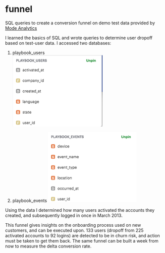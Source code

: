 # funnel
SQL queries to create a conversion funnel on demo test data provided by [Mode Analytics](https://community.modeanalytics.com/sql/tutorial/introduction-to-sql/)

I learned the basics of SQL and wrote queries to determine user dropoff based on test-user data. 
I accessed two databases: 
1) playbook_users  
![playbook_users](./img/UserTable.png)



2) playbook_events 
![playbook_events](./img/EventTable.png)

Using the data I determined how many users activated the accounts they created, and subsequently logged in once in March 2013.


This funnel gives insights on the onboarding process used on new customers, and can be executed upon. 133 users (dropoff from 225 activated accounts to 92 logins) are detected to be in churn risk, and action must be taken to get them back. The same funnel can be built a week from now to measure the delta conversion rate.
